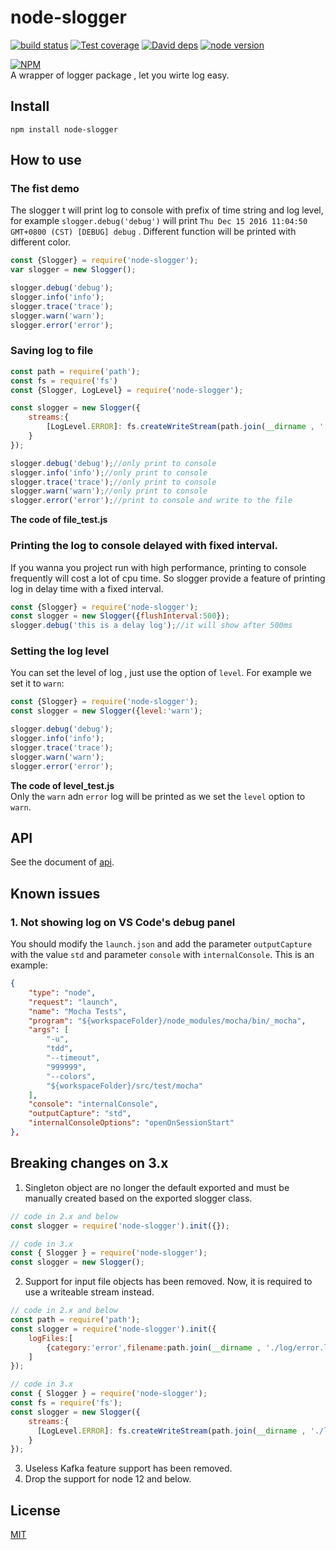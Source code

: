 # node-slogger

[![build status][travis-image]][travis-url]
[![Test coverage][coveralls-image]][coveralls-url]
[![David deps][david-image]][david-url]
[![node version][node-image]][node-url]

[npm-url]: https://npmjs.org/package/slogger
[travis-image]: https://img.shields.io/travis/yunnysunny/slogger.svg?style=flat-square
[travis-url]: https://travis-ci.org/yunnysunny/slogger
[coveralls-image]: https://img.shields.io/coveralls/yunnysunny/slogger.svg?style=flat-square
[coveralls-url]: https://coveralls.io/r/yunnysunny/slogger?branch=master
[david-image]: https://img.shields.io/david/yunnysunny/slogger.svg?style=flat-square
[david-url]: https://david-dm.org/yunnysunny/slogger
[node-image]: https://img.shields.io/badge/node.js-%3E=_6-green.svg?style=flat-square
[node-url]: http://nodejs.org/download/

[![NPM](https://nodei.co/npm/node-slogger.png?downloads=true)](https://nodei.co/npm/node-slogger/)  
A wrapper of logger package , let you wirte log easy.

## Install
```npm install node-slogger```

## How to use

### The fist demo

The slogger t will print log to console with prefix of time string and log level,
for example `slogger.debug('debug')` will print `Thu Dec 15 2016 11:04:50 GMT+0800 (CST) [DEBUG] debug` . Different function will be printed with different color.

```javascript
const {Slogger} = require('node-slogger');
var slogger = new Slogger();

slogger.debug('debug');
slogger.info('info');
slogger.trace('trace');
slogger.warn('warn');
slogger.error('error');
```

### Saving log to file

```javascript
const path = require('path');
const fs = require('fs')
const {Slogger, LogLevel} = require('node-slogger');

const slogger = new Slogger({
    streams:{
	    [LogLevel.ERROR]: fs.createWriteStream(path.join(__dirname , './log/error.log'))
    }
});

slogger.debug('debug');//only print to console
slogger.info('info');//only print to console
slogger.trace('trace');//only print to console
slogger.warn('warn');//only print to console
slogger.error('error');//print to console and write to the file
```
**The code of file_test.js**


### Printing the log to console delayed with fixed interval.

If you wanna you project run with high performance, printing to console frequently will cost a lot of cpu time. So slogger provide a feature of printing log in delay time with a fixed interval. 

```javascript
const {Slogger} = require('node-slogger');
const slogger = new Slogger({flushInterval:500});
slogger.debug('this is a delay log');//it will show after 500ms
```

### Setting the log level
You can set the level of log , just use the option of `level`. For example we set it to `warn`:

```javascript
const {Slogger} = require('node-slogger');
const slogger = new Slogger({level:'warn');

slogger.debug('debug');
slogger.info('info');
slogger.trace('trace');
slogger.warn('warn');
slogger.error('error');
```
**The code of level_test.js**  
Only the `warn` adn `error` log will be printed as we set the `level` option to `warn`.

## API
See the document of [api](docs/index.md).

## Known issues

### 1. Not showing log on VS Code's debug panel

You should modify the `launch.json` and add the parameter `outputCapture` with the value `std` and parameter `console` with `internalConsole`. This is an example:

```json
{
    "type": "node",
    "request": "launch",
    "name": "Mocha Tests",
    "program": "${workspaceFolder}/node_modules/mocha/bin/_mocha",
    "args": [
        "-u",
        "tdd",
        "--timeout",
        "999999",
        "--colors",
        "${workspaceFolder}/src/test/mocha"
    ],
    "console": "internalConsole",
    "outputCapture": "std",
    "internalConsoleOptions": "openOnSessionStart"
},
```
## Breaking changes on 3.x

1. Singleton object are no longer the default exported and must be manually created based on the exported slogger class.

```JavaScript
// code in 2.x and below
const slogger = require('node-slogger').init({});
```

```JavaScript
// code in 3.x
const { Slogger } = require('node-slogger');
const slogger = new Slogger();
```
2. Support for input file objects has been removed. Now, it is required to use a writeable stream instead.

```JavaScript
// code in 2.x and below
const path = require('path');
const slogger = require('node-slogger').init({
    logFiles:[
        {category:'error',filename:path.join(__dirname , './log/error.log')}
    ]
});
```

```JavaScript
// code in 3.x
const { Slogger } = require('node-slogger');
const fs = require('fs');
const slogger = new Slogger({
    streams:{
      [LogLevel.ERROR]: fs.createWriteStream(path.join(__dirname , './log/error.log'))
    }
});
```
3. Useless Kafka feature support has been removed.
4. Drop the support for node 12 and below.
## License

[MIT](LICENSE)
